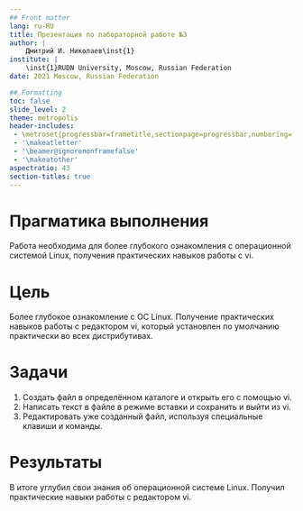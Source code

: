 ```yaml
---
## Front matter
lang: ru-RU
title: Презентация по лабораторной работе №3
author: |
	Дмитрий И. Николаев\inst{1}
institute: |
	\inst{1}RUDN University, Moscow, Russian Federation
date: 2021 Moscow, Russian Federation

## Formatting
toc: false
slide_level: 2
theme: metropolis
header-includes: 
 - \metroset{progressbar=frametitle,sectionpage=progressbar,numbering=fraction}
 - '\makeatletter'
 - '\beamer@ignorenonframefalse'
 - '\makeatother'
aspectratio: 43
section-titles: true
---
```


# Прагматика выполнения

Работа необходима для более глубокого ознакомления с операционной системой Linux, получения практических навыков работы с vi.

# Цель

Более глубокое ознакомление с ОС Linux. Получение практических навыков работы с редактором vi, который установлен по умолчанию практически во всех дистрибутивах.

# Задачи

1) Создать файл в определённом каталоге и открыть его с помощью vi.
2) Написать текст в файле в режиме вставки и сохранить и выйти из vi.
3) Редактировать уже созданный файл, используя специальные клавиши и команды.

# Результаты

В итоге углубил свои знания об операционной системе Linux. Получил практические навыки работы с редактором vi.










